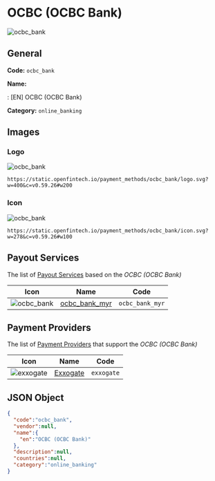 
# OCBC (OCBC Bank) 
![ocbc_bank](https://static.openfintech.io/payment_methods/ocbc_bank/logo.svg?w=400&c=v0.59.26#w200)  

## General 
**Code:** `ocbc_bank` 
 
**Name:** 
 
:	[EN] OCBC (OCBC Bank) 
 
**Category:** `online_banking` 
 

## Images 

### Logo 
![ocbc_bank](https://static.openfintech.io/payment_methods/ocbc_bank/logo.svg?w=400&c=v0.59.26#w200)  

```
https://static.openfintech.io/payment_methods/ocbc_bank/logo.svg?w=400&c=v0.59.26#w200
```  

### Icon 
![ocbc_bank](https://static.openfintech.io/payment_methods/ocbc_bank/icon.svg?w=278&c=v0.59.26#w100)  

```
https://static.openfintech.io/payment_methods/ocbc_bank/icon.svg?w=278&c=v0.59.26#w100
```  

## Payout Services 
 
The list of [Payout Services](/payout-services/) based on the _OCBC (OCBC Bank)_ 

|Icon|Name|Code| 
|:---:|:---:|:---:| 
|![ocbc_bank](https://static.openfintech.io/payout_methods/ocbc_bank/icon.svg?w=278&c=v0.59.26#w40) |[ocbc_bank_myr](/payout-services/ocbc_bank_myr/)|`ocbc_bank_myr`| 
 

## Payment Providers 
 
The list of [Payment Providers](/payment-providers/) that support the _OCBC (OCBC Bank)_ 

|Icon|Name|Code| 
|:---:|:---:|:---:| 
|![exxogate](https://static.openfintech.io/payment_providers/exxogate/icon.svg?w=278&c=v0.59.26#w100) |[Exxogate](/payment-providers/exxogate/)|`exxogate`| 
 

## JSON Object 

```json
{
  "code":"ocbc_bank",
  "vendor":null,
  "name":{
    "en":"OCBC (OCBC Bank)"
  },
  "description":null,
  "countries":null,
  "category":"online_banking"
}
```  
